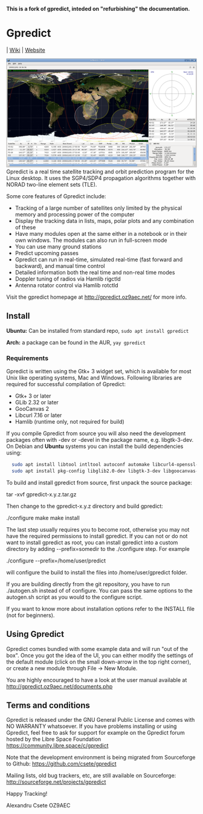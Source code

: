 **This is a fork of gpredict, inteded on "refurbishing" the documentation.**

# Gpredict
| [Wiki](https://github.com/chri87d9/gpredict/wiki)
| [Website](http://gpredict.oz9aec.net)


![Gpredict](images/gui.jpg)
Gpredict is a real time satellite tracking and orbit prediction program
for the Linux desktop. It uses the SGP4/SDP4 propagation algorithms together
with NORAD two-line element sets (TLE).

Some core features of Gpredict include:

- Tracking of a large number of satellites only limited by the physical
  memory and processing power of the computer
- Display the tracking data in lists, maps, polar plots and any combination
  of these
- Have many modules open at the same either in a notebook or in their own
  windows. The modules can also run in full-screen mode
- You can use many ground stations
- Predict upcoming passes
- Gpredict can run in real-time, simulated real-time (fast forward and
  backward), and manual time control
- Detailed information both the real time and non-real time modes
- Doppler tuning of radios via Hamlib rigctld
- Antenna rotator control via Hamlib rotctld

Visit the gpredict homepage at http://gpredict.oz9aec.net/ for more info.

## Install
**Ubuntu:** Can be installed from standard repo, `sudo apt install gpredict`

**Arch:** a package can be found in the AUR, `yay gpredict`
### Requirements

Gpredict is written using the Gtk+ 3 widget set, which is available for most
Unix like operating systems, Mac and Windows. Following libraries are required
for successful compilation of Gpredict:

- Gtk+ 3 or later
- GLib 2.32 or later
- GooCanvas 2
- Libcurl 7.16 or later
- Hamlib (runtime only, not required for build)

 If you compile Gpredict from source you will also need the development packages
often with -dev or -devel in the package name, e.g. libgtk-3-dev. On Debian and
**Ubuntu** systems you can install the build dependencies using:

```bash
  sudo apt install libtool intltool autoconf automake libcurl4-openssl-dev
  sudo apt install pkg-config libglib2.0-dev libgtk-3-dev libgoocanvas-2.0-dev
```

To build and install gpredict from source, first unpack the source package:

  tar -xvf gpredict-x.y.z.tar.gz

Then change to the gpredict-x.y.z directory and build gpredict:

  ./configure
  make
  make install

The last step usually requires you to become root, otherwise you may not have
the required permissions to install gpredict. If you can not or do not want to
install gpredict as root, you can install gpredict into a custom directory by
adding --prefix=somedir to the ./configure step. For example

  ./configure --prefix=/home/user/predict
  
will configure the build to install the files into /home/user/gpredict folder.

If you are building directly from the git repository, you have to run
./autogen.sh instead of of configure. You can pass the same options to the
autogen.sh script as you would to the configure script.

If you want to know more about installation options refer to the INSTALL file
(not for beginners).


## Using Gpredict

Gpredict comes bundled with some example data and will run "out of the box".
Once you got the idea of the UI, you can either modify the settings of the
default module (click on the small down-arrow in the top right corner), or
create a new module through File -> New Module.

You are highly encouraged to have a look at the user manual available at
http://gpredict.oz9aec.net/documents.php


## Terms and conditions
Gpredict is released under the GNU General Public License and comes with
NO WARRANTY whatsoever. If you have problems installing or using Gpredict,
feel free to ask for support for example on the Gpredict forum hosted by
the Libre Space Foundation https://community.libre.space/c/gpredict


Note that the development environment is being migrated from Sourceforge to
Github: https://github.com/csete/gpredict

Mailing lists, old bug trackers, etc, are still available on Sourceforge:
http://sourceforge.net/projects/gpredict


Happy Tracking!

Alexandru Csete
OZ9AEC
